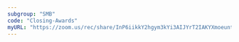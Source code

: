 ```yaml
---
subgroup: "SMB"
code: "Closing-Awards"
myURL: "https://zoom.us/rec/share/InP6iikkY2hgym3kYi3AIJYrT2IAKYXmoeunte_My2msNJC7-aj4SOsWtr9ozUNF.3DLaHtDAYqb7150b?startTime=1623975367000"
---
```

